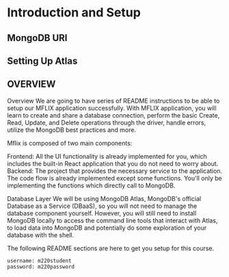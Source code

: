 # Introduction and Setup
## MongoDB URI

## Setting Up Atlas

## OVERVIEW
Overview
We are going to have series of README instructions to be able to setup our MFLIX application successfully. With MFLIX application, you will learn to create and share a database connection, perform the basic Create, Read, Update, and Delete operations through the driver, handle errors, utilize the MongoDB best practices and more.

Mflix is composed of two main components:

Frontend: All the UI functionality is already implemented for you, which includes the built-in React application that you do not need to worry about.
Backend: The project that provides the necessary service to the application. The code flow is already implemented except some functions.
You'll only be implementing the functions which directly call to MongoDB.

Database Layer
We will be using MongoDB Atlas, MongoDB's official Database as a Service (DBaaS), so you will not need to manage the database component yourself. However, you will still need to install MongoDB locally to access the command line tools that interact with Atlas, to load data into MongoDB and potentially do some exploration of your database with the shell.

The following README sections are here to get you setup for this course.

```
username: m220student
password: m220password
```